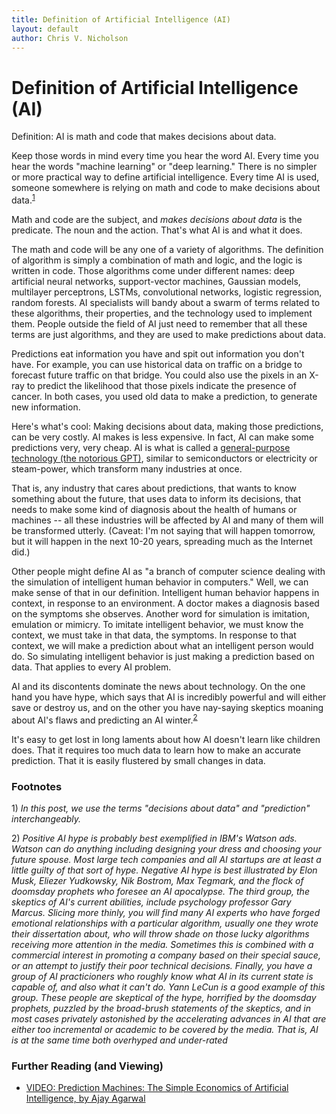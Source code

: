```yaml
---
title: Definition of Artificial Intelligence (AI)
layout: default
author: Chris V. Nicholson
---
```


# Definition of Artificial Intelligence (AI)

Definition: AI is math and code that makes decisions about data. 

Keep those words in mind every time you hear the word AI. Every time you hear the words "machine learning" or "deep learning." There is no simpler or more practical way to define artificial intelligence. Every time AI is used, someone somewhere is relying on math and code to make decisions about data.<sup>[1](#one)</sup>  

Math and code are the subject, and *makes decisions about data* is the predicate. The noun and the action. That's what AI is and what it does.

The math and code will be any one of a variety of algorithms. The definition of algorithm is simply a combination of math and logic, and the logic is written in code. Those algorithms come under different names: deep artificial neural networks, support-vector machines, Gaussian models, multilayer perceptrons, LSTMs, convolutional networks, logistic regression, random forests. AI specialists will bandy about a swarm of terms related to these algorithms, their properties, and the technology used to implement them. People outside the field of AI just need to remember that all these terms are just algorithms, and they are used to make predictions about data.

Predictions eat information you have and spit out information you don't have. For example, you can use historical data on traffic on a bridge to forecast future traffic on that bridge. You could also use the pixels in an X-ray to predict the likelihood that those pixels indicate the presence of cancer. In both cases, you used old data to make a prediction, to generate new information. 

Here's what's cool: Making decisions about data, making those predictions, can be very costly. AI makes is less expensive. In fact, AI can make some predictions very, very cheap. AI is what is called a [general-purpose technology (the notorious GPT)](http://www.nyu.edu/econ/user/jovanovi/JovRousseauGPT.pdf), similar to semiconductors or electricity or steam-power, which transform many industries at once.  

That is, any industry that cares about predictions, that wants to know something about the future, that uses data to inform its decisions, that needs to make some kind of diagnosis about the health of humans or machines -- all these industries will be affected by AI and many of them will be transformed utterly. (Caveat: I'm not saying that will happen tomorrow, but it will happen in the next 10-20 years, spreading much as the Internet did.)

Other people might define AI as "a branch of computer science dealing with the simulation of intelligent human behavior in computers." Well, we can make sense of that in our definition. Intelligent human behavior happens in context, in response to an environment. A doctor makes a diagnosis based on the symptoms she observes. Another word for simulation is imitation, emulation or mimicry. To imitate intelligent behavior, we must know the context, we must take in that data, the symptoms. In response to that context, we will make a prediction about what an intelligent person would do. So simulating intelligent behavior is just making a prediction based on data. That applies to every AI problem. 

AI and its discontents dominate the news about technology. On the one hand you have hype, which says that AI is incredibly powerful and will either save or destroy us, and on the other you have nay-saying skeptics moaning about AI's flaws and predicting an AI winter.<sup>[2](#two)</sup>  

It's easy to get lost in long laments about how AI doesn't learn like children does. That it requires too much data to learn how to make an accurate prediction. That it is easily flustered by small changes in data. 

### Footnotes

<a name="one">1)</a> *In this post, we use the terms "decisions about data" and "prediction" interchangeably.* 

<a name="two">2)</a> *Positive AI hype is probably best exemplified in IBM's Watson ads. Watson can do anything including designing your dress and choosing your future spouse. Most large tech companies and all AI startups are at least a little guilty of that sort of hype. Negative AI hype is best illustrated by Elon Musk, Eliezer Yudkowsky, Nik Bostrom, Max Tegmark, and the flock of doomsday prophets who foresee an AI apocalypse. The third group, the skeptics of AI's current abilities, include psychology professor Gary Marcus. Slicing more thinly, you will find many AI experts who have forged emotional relationships with a particular algorithm, usually one they wrote their dissertation about, who will throw shade on those lucky algorithms receiving more attention in the media. Sometimes this is combined with a commercial interest in promoting a company based on their special sauce, or an attempt to justify their poor technical decisions. Finally, you have a group of AI practicioners who roughly know what AI in its current state is capable of, and also what it can't do. Yann LeCun is a good example of this group. These people are skeptical of the hype, horrified by the doomsday prophets, puzzled by the broad-brush statements of the skeptics, and in most cases privately astonished by the accelerating advances in AI that are either too incremental or academic to be covered by the media. That is, AI is at the same time both overhyped and under-rated*

### Further Reading (and Viewing)

* [VIDEO: Prediction Machines: The Simple Economics of Artificial Intelligence, by Ajay Agarwal](https://www.youtube.com/watch?reload=9&v=Q4o56nufXTw)
